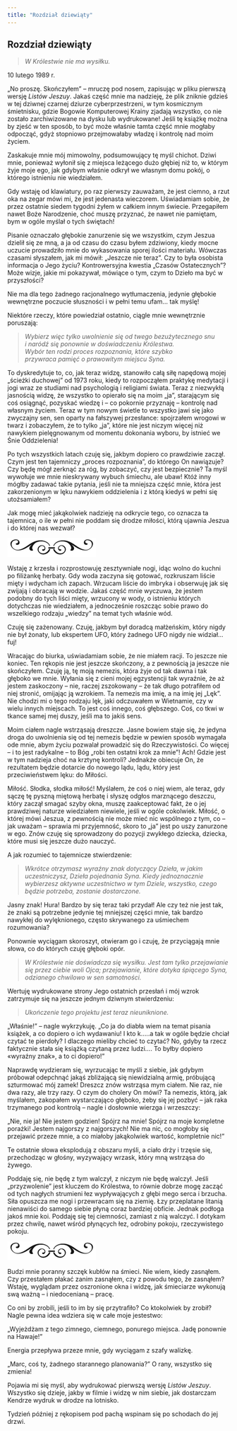 ```yaml
---
title: "Rozdział dziewiąty"
---
```


## Rozdział dziewiąty

> *W  Królestwie nie ma  wysiłku.*



10 lutego 1989  r.

„No proszę. Skończyłem” – mruczę pod nosem, zapisując w  pliku pierwszą wersję *Listów Jeszuy*. Jakaś część mnie ma  nadzieję, że plik zniknie gdzieś w  tej dziwnej czarnej dziurze cyberprzestrzeni, w  tym kosmicznym śmietnisku, gdzie Bogowie Komputerowej Krainy zjadają wszystko, co  nie zostało zarchiwizowane na  dysku lub wydrukowane! Jeśli tę książkę można by  zjeść w  ten sposób, to  być może właśnie tamta część mnie mogłaby odpocząć, gdyż stopniowo przejmowałaby władzę i  kontrolę nad moim życiem.

Zaskakuje mnie mój mimowolny, podsumowujący tę myśl chichot. Dziwi mnie, ponieważ wyłonił się z  miejsca leżącego dużo głębiej niż to, w  którym żyje moje ego, jak gdybym właśnie odkrył we  własnym domu pokój, o  którego istnieniu nie wiedziałem.

Gdy wstaję od  klawiatury, po  raz pierwszy zauważam, że jest ciemno, a  rzut oka na  zegar mówi mi, że jest jedenasta wieczorem. Uświadamiam sobie, że przez ostatnie siedem tygodni żyłem w  całkiem innym świecie. Przegapiłem nawet Boże Narodzenie, choć muszę przyznać, że nawet nie pamiętam, bym w  ogóle myślał o  tych świętach!

Pisanie oznaczało głębokie zanurzenie się we  wszystkim, czym Jeszua dzielił się ze  mną, a  ja  od  czasu do  czasu byłem zdziwiony, kiedy mocne uczucie prowadziło mnie do  wykasowania sporej ilości materiału. Wówczas czasami słyszałem, jak mi  mówił: „Jeszcze nie teraz”. Czy to  była osobista informacja o  Jego życiu? Kontrowersyjna kwestia „Czasów Ostatecznych”? Może wizje, jakie mi  pokazywał, mówiące o  tym, czym to  Dzieło ma  być w  przyszłości?

Nie ma  dla tego żadnego racjonalnego wytłumaczenia, jedynie głębokie wewnętrzne poczucie słuszności i  w  pełni temu ufam&hellip; tak myślę!

Niektóre rzeczy, które powiedział ostatnio, ciągle mnie wewnętrznie poruszają:

> *Wybierz więc tylko uwolnienie się od  twego bezużytecznego snu<br> i  naródź się ponownie w  doświadczeniu Królestwa. <br>
> Wybór ten rodzi proces rozpoznania, które szybko <br>przywraca pamięć o  prawowitym miejscu Syna.*

To  dyskredytuje to, co, jak teraz widzę, stanowiło całą siłę napędową mojej „ścieżki duchowej” od  1973 roku, kiedy to  rozpocząłem praktykę medytacji i  jogi wraz ze  studiami nad psychologią i  religiami świata. Teraz z  niezwykłą jasnością widzę, że wszystko to  opierało się na  moim „ja”, starającym się coś osiągnąć, pozyskać wiedzę i  – co  pokornie przyznaję – kontrolę nad własnym życiem. Teraz w  tym nowym świetle to  wszystko jawi się jako zwyczajny sen, sen oparty na  fałszywej przesłance: spojrzałem wrogowi w  twarz i  zobaczyłem, że to  tylko „ja”, które nie jest niczym więcej niż nawykiem pielęgnowanym od  momentu dokonania wyboru, by  istnieć we  Śnie Oddzielenia!

Po  tych wszystkich latach czuję się, jakbym dopiero co  prawdziwie zaczął. Czym jest ten tajemniczy „proces rozpoznania”, do  którego On nawiązuje? Czy będę mógł zerknąć za  róg, by  zobaczyć, czy jest bezpiecznie?
Ta  myśl wywołuje we  mnie nieskrywany wybuch śmiechu, ale ubaw! Któż inny mógłby zadawać takie pytania, jeśli nie ta  mniejsza część mnie, która jest zakorzenionym w  lęku nawykiem oddzielenia i  z  którą kiedyś w  pełni się utożsamiałem?

Jak mogę mieć jakąkolwiek nadzieję na  odkrycie tego, co  oznacza ta  tajemnica, o  ile w  pełni nie poddam się drodze miłości, którą ujawnia Jeszua i  do  której nas wezwał?

![znaczek](/public/img/wom/znaczek.jpg)

Wstaję z  krzesła i  rozprostowuję zesztywniałe nogi, idąc wolno do  kuchni po  filiżankę herbaty. Gdy woda zaczyna się gotować, rozkruszam liście mięty i  wdycham ich zapach. Wrzucam liście do  imbryka i  obserwuję jak się zwijają i  obracają w  wodzie. Jakaś część mnie wyczuwa, że jestem podobny do  tych liści mięty, wrzucony w  wody, o  istnieniu których dotychczas nie wiedziałem, a  jednocześnie roszcząc sobie prawo do  wszelkiego rodzaju „wiedzy” na  temat tych właśnie wód.

Czuję się zażenowany. Czuję, jakbym był doradcą małżeńskim, który nigdy nie był żonaty, lub ekspertem UFO, który żadnego UFO nigdy nie widział&hellip; fuj!

Wracając do  biurka, uświadamiam sobie, że nie miałem racji. To  jeszcze nie koniec. Ten rękopis nie jest jeszcze skończony, a  z  pewnością ja  jeszcze nie skończyłem. Czuję ją, tę moją nemezis, która żyje od  tak dawna i  tak głęboko we  mnie. Wyłania się z  cieni mojej egzystencji tak wyraźnie, że aż jestem zaskoczony – nie, raczej zszokowany – że tak długo potrafiłem od  niej stronić, omijając ją wzrokiem. Ta  nemezis ma  imię, a  na  imię jej „Lęk”. Nie chodzi mi  o  tego rodzaju lęk, jaki odczuwałem w  Wietnamie, czy w  wielu innych miejscach. To  jest coś innego, coś głębszego. Coś, co  tkwi w  tkance samej mej duszy, jeśli ma  to  jakiś sens.

Moim ciałem nagle wstrząsają dreszcze. Jasne bowiem staje się, że jedyna droga do  uwolnienia się od  tej nemezis będzie w  pewien sposób wymagała ode mnie, abym życiu pozwalał prowadzić się do  Rzeczywistości. Co  więcej – i  to  jest radykalne – to  Bóg „robi ten ostatni krok za  mnie”! Ach! Gdzie jest w  tym nadzieja choć na  krztynę kontroli? Jednakże obiecuje On, że rezultatem będzie dotarcie do  nowego lądu, lądu, który jest przeciwieństwem lęku: do  Miłości.

Miłość. Słodka, słodka miłość! Myślałem, że coś o  niej wiem, ale teraz, gdy sączę tę pyszną miętową herbatę i  słyszę odgłos marznącego deszczu, który zaczął smagać szyby okna, muszę zaakceptować fakt, że o  jej prawdziwej naturze wiedziałem niewiele, jeśli w  ogóle cokolwiek. Miłość, o  której mówi Jeszua, z  pewnością nie może mieć nic wspólnego z  tym, co  – jak uważam – sprawia mi  przyjemność, skoro to  „ja” jest po  uszy zanurzone w  ego. Znów czuję się sprowadzony do  pozycji zwykłego dziecka, dziecka, które musi się jeszcze dużo nauczyć.

A  jak rozumieć to  tajemnicze stwierdzenie:

> *Wkrótce otrzymasz wyraźny znak dotyczący Dzieła, w  jakim uczestniczysz, Dzieła pojednania Syna. Kiedy jednoznacznie wybierzesz aktywne uczestnictwo w  tym Dziele, wszystko, czego będzie potrzeba, zostanie dostarczone.*

Jasny znak! Hura! Bardzo by  się teraz taki przydał! Ale czy też nie jest tak, że znaki są potrzebne jedynie tej mniejszej części mnie, tak bardzo nawykłej do  wylęknionego, często skrywanego za  uśmiechem rozumowania?

Ponownie wyciągam skoroszyt, otwieram go i  czuję, że przyciągają mnie słowa, co  do  których czuję głęboki opór.

> *W  Królestwie nie doświadcza się wysiłku. Jest tam tylko przejawianie się przez ciebie woli Ojca; przejawianie, które dotyka śpiącego Syna, odzianego chwilowo w  sen samotności.*

Wertuję wydrukowane strony Jego ostatnich przesłań i  mój wzrok zatrzymuje się na  jeszcze jednym dziwnym stwierdzeniu:

> *Ukończenie tego projektu jest teraz nieuniknione.*

„Właśnie!” – nagle wykrzykuję. „Co  ja  do  diabła wiem na  temat pisania książek, a  co  dopiero o  ich wydawaniu! I  kto k…..a  tak w  ogóle będzie chciał czytać te pierdoły? I  dlaczego mieliby chcieć to  czytać? No, gdyby ta  rzecz faktycznie stała się książką czytaną przez ludzi…. To  byłby dopiero «wyraźny znak», a  to  ci dopiero!”

Naprawdę wydzieram się, wyrzucając te myśli z  siebie, jak gdybym próbował odepchnąć jakąś zbliżającą się niewidzialną armię, próbującą szturmować mój zamek! Dreszcz znów wstrząsa mym ciałem. Nie raz, nie dwa razy, ale trzy razy. O  czym do  cholery On mówi? Ta  nemezis, którą, jak myślałem, zakopałem wystarczająco głęboko, żeby się jej pozbyć – jak raka trzymanego pod kontrolą – nagle i  dosłownie wierzga i  wrzeszczy:

„Nie, nie ja! Nie jestem godzien! Spójrz na  mnie! Spójrz na  moje kompletne porażki! Jestem najgorszy z  najgorszych! Nie ma  nic, co  mogłoby się przejawić przeze mnie, a  co  miałoby jakąkolwiek wartość, kompletnie nic!”

Te ostatnie słowa eksplodują z  obszaru myśli, a  ciało drży i  trzęsie się, przechodząc w  głośny, wyzywający wrzask, który mną wstrząsa do  żywego.

Poddaję się, nie będę z  tym walczył, z  niczym nie będę walczył. Jeśli „przyzwolenie” jest kluczem do  Królestwa, to  równie dobrze mogę zacząć od  tych nagłych strumieni łez wypływających z  głębi mego serca i  brzucha. Siła opuszcza me nogi i  przewracam się na  ziemię. Łzy przeplatane litanią nienawiści do  samego siebie płyną coraz bardziej obficie. Jednak podłoga jakoś mnie koi. Poddaję się tej ciemności, zamiast z  nią walczyć. I  dotykam przez chwilę, nawet wśród płynących łez, odrobiny pokoju, rzeczywistego pokoju.

![znaczek](/public/img/wom/znaczek.jpg)

Budzi mnie poranny szczęk kubłów na  śmieci. Nie wiem, kiedy zasnąłem. Czy przestałem płakać zanim zasnąłem, czy z  powodu tego, że zasnąłem? Wstaję, wyglądam przez oszronione okna i  widzę, jak śmieciarze wykonują swą ważną – i  niedocenianą – pracę.

Co  oni by  zrobili, jeśli to im by się przytrafiło? Co  ktokolwiek by  zrobił? Nagle pewna idea wdziera się w  całe moje jestestwo:

„Wyjeżdżam z  tego zimnego, ciemnego, ponurego miejsca. Jadę ponownie na  Hawaje!”

Energia przepływa przeze mnie, gdy wyciągam z  szafy walizkę.

„Marc, coś ty, żadnego starannego planowania?” O  rany, wszystko się zmienia!

Pojawia mi  się myśl, aby wydrukować pierwszą wersję *Listów Jeszuy*. Wszystko się dzieje, jakby w  filmie i  widzę w  nim siebie, jak dostarczam Kendrze wydruk w  drodze na  lotnisko.

Tydzień później z  rękopisem pod pachą wspinam się po  schodach do  jej drzwi.
